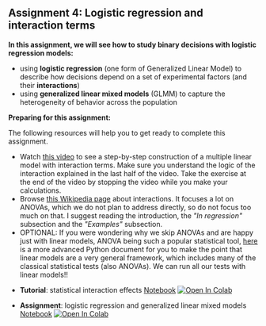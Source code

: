 ## Assignment 4: Logistic regression and interaction terms

**In this assignment, we will see how to study binary decisions with logistic regression models:**
- using **logistic regression** (one form of Generalized Linear Model) to describe how decisions depend on a set of experimental factors (and their **interactions**)
- using **generalized linear mixed models** (GLMM) to capture the heterogeneity of behavior across the population 

<div class="alert alert-block alert-warning">
<b>Preparing for this assignment:</b> 

The following resources will help you to get ready to complete this assignment. 
<ul>
        <li>Watch <a href="https://www.youtube.com/watch?v=HSHcIHMxhbE" target="_blank">this video</a> to see a step-by-step construction of a multiple linear model with interaction terms. Make sure you understand the logic of the interaction explained in the last half of the video. Take the exercise at the end of the video by stopping the video while you make your calculations.</li>
    <li>Browse <a href="https://en.wikipedia.org/wiki/Interaction_(statistics)" target="_blank">this Wikipedia page</a> about interactions. It focuses a lot on ANOVAs, which we do not plan to address directly, so do not focus too much on that. I suggest reading the introduction, the <i>"In regression"</i> subsection and the <i>"Examples"</i> subsection. </li>
    <li>OPTIONAL: If you were wondering why we skip ANOVAs and are happy just with linear models, ANOVA being such a popular statistical tool, <a href="https://eigenfoo.xyz/tests-as-linear/" target="_blank">here</a> is a more advanced Python document for you to make the point that linear models are a very general framework, which includes many of the classical statistical tests (also ANOVAs). We can run all our tests with linear models!!
</ul>
</div>


- **Tutorial**: statistical interaction effects [Notebook](interaction.ipynb) [![Open In Colab](https://colab.research.google.com/assets/colab-badge.svg)](https://colab.research.google.com/github/wimmerlab/MBC_data_analysis/blob/main/A4_LogisticRegression/interaction.ipynb) 

- **Assignment**: logistic regression and generalized linear mixed models [Notebook](Assignment4.ipynb) [![Open In Colab](https://colab.research.google.com/assets/colab-badge.svg)](https://colab.research.google.com/github/wimmerlab/MBC_data_analysis/blob/main/A4_LogisticRegression/Assignment4.ipynb)
